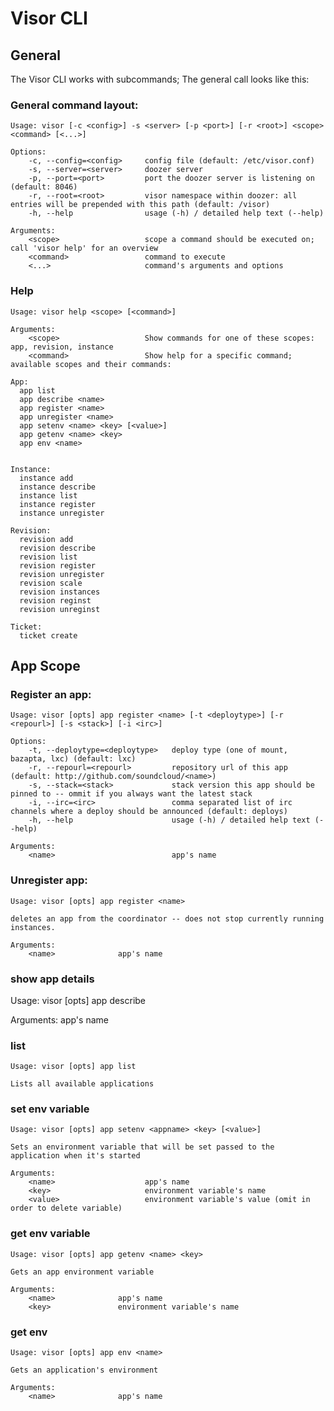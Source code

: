 Visor CLI
=========

General
------

The Visor CLI works with subcommands; The general call looks like this:

### General command layout:

    Usage: visor [-c <config>] -s <server> [-p <port>] [-r <root>] <scope> <command> [<...>]
    
    Options:
        -c, --config=<config>     config file (default: /etc/visor.conf)
        -s, --server=<server>     doozer server
        -p, --port=<port>         port the doozer server is listening on (default: 8046)
        -r, --root=<root>         visor namespace within doozer: all entries will be prepended with this path (default: /visor)
        -h, --help                usage (-h) / detailed help text (--help)
    
    Arguments:
        <scope>                   scope a command should be executed on; call 'visor help' for an overview
        <command>                 command to execute
        <...>                     command's arguments and options


### Help

    Usage: visor help <scope> [<command>]
    
    Arguments:
        <scope>                   Show commands for one of these scopes: app, revision, instance
        <command>                 Show help for a specific command; available scopes and their commands:
    
    App:
      app list       
      app describe <name>
      app register <name>
      app unregister <name>
      app setenv <name> <key> [<value>]
      app getenv <name> <key>
      app env <name>       
        
    
    Instance:
      instance add         
      instance describe    
      instance list        
      instance register    
      instance unregister  
    
    Revision:
      revision add         
      revision describe    
      revision list        
      revision register    
      revision unregister  
      revision scale       
      revision instances   
      revision reginst     
      revision unreginst   
    
    Ticket:
      ticket create

App Scope
---------

### Register an app:

    Usage: visor [opts] app register <name> [-t <deploytype>] [-r <repourl>] [-s <stack>] [-i <irc>]
    
    Options:
        -t, --deploytype=<deploytype>   deploy type (one of mount, bazapta, lxc) (default: lxc)
        -r, --repourl=<repourl>         repository url of this app (default: http://github.com/soundcloud/<name>)
        -s, --stack=<stack>             stack version this app should be pinned to -- ommit if you always want the latest stack
        -i, --irc=<irc>                 comma separated list of irc channels where a deploy should be announced (default: deploys)
        -h, --help                      usage (-h) / detailed help text (--help)
    
    Arguments:
        <name>                          app's name

### Unregister app:

    Usage: visor [opts] app register <name>
    
    deletes an app from the coordinator -- does not stop currently running instances.
    
    Arguments:
        <name>              app's name
        
### show app details

Usage: visor [opts] app describe <name>

Arguments:
    <name>              app's name

### list 

    Usage: visor [opts] app list
    
    Lists all available applications


### set env variable

    Usage: visor [opts] app setenv <appname> <key> [<value>]
    
    Sets an environment variable that will be set passed to the application when it's started
    
    Arguments:
        <name>                    app's name
        <key>                     environment variable's name
        <value>                   environment variable's value (omit in order to delete variable)

### get env variable
    
    Usage: visor [opts] app getenv <name> <key>
    
    Gets an app environment variable
    
    Arguments:
        <name>              app's name
        <key>               environment variable's name
    
### get env

    Usage: visor [opts] app env <name>
    
    Gets an application's environment
    
    Arguments:
        <name>              app's name

